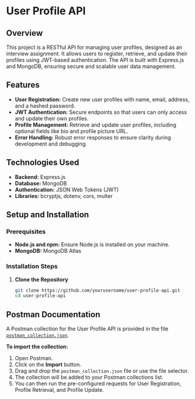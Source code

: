 # User Profile API

## Overview
This project is a RESTful API for managing user profiles, designed as an interview assignment. It allows users to register, retrieve, and update their profiles using JWT-based authentication. The API is built with Express.js and MongoDB, ensuring secure and scalable user data management.

## Features
- **User Registration:** Create new user profiles with name, email, address, and a hashed password.
- **JWT Authentication:** Secure endpoints so that users can only access and update their own profiles.
- **Profile Management:** Retrieve and update user profiles, including optional fields like bio and profile picture URL.
- **Error Handling:** Robust error responses to ensure clarity during development and debugging.

## Technologies Used
- **Backend:** Express.js
- **Database:** MongoDB
- **Authentication:** JSON Web Tokens (JWT)
- **Libraries:** bcryptjs, dotenv, cors, multer

## Setup and Installation

### Prerequisites
- **Node.js and npm:** Ensure Node.js is installed on your machine.
- **MongoDB:** MongoDB Atlas

### Installation Steps

1. **Clone the Repository**
   ```bash
   git clone https://github.com/yourusername/user-profile-api.git
   cd user-profile-api

## Postman Documentation

A Postman collection for the User Profile API is provided in the file [`postman_collection.json`](postman_collection.json).

**To import the collection:**
1. Open Postman.
2. Click on the **Import** button.
3. Drag and drop the `postman_collection.json` file or use the file selector.
4. The collection will be added to your Postman collections list.
5. You can then run the pre-configured requests for User Registration, Profile Retrieval, and Profile Update.
